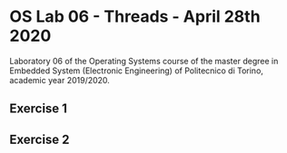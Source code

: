 # OS Lab 06 - Threads - April 28th 2020
Laboratory 06 of the Operating Systems course of the master degree in Embedded System (Electronic Engineering) of Politecnico di Torino, academic year 2019/2020.<br/>

## Exercise 1

## Exercise 2

